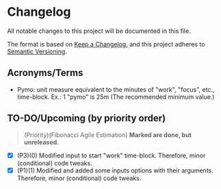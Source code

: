 # Changelog

All notable changes to this project will be documented in this file.

The format is based on [Keep a Changelog](https://keepachangelog.com/en/1.0.0/),
and this project adheres to [Semantic Versioning](https://semver.org/spec/v2.0.0.html).

## Acronyms/Terms
- Pymo: unit measure equivalent to the minutes of "work", "focus", etc., time-block. Ex.: 1 "pymo" is 25m (The recommended minimum value.)

## TO-DO/Upcoming (by priority order)
> (Priority)(Fibonacci Agile Estimation) **Marked are done, but unreleased**.

- [x] (P3)(0) Modified input to start "work" time-block. Therefore, minor (conditional) code tweaks.
- [x] (P1)(1) Modified and added some inputs options with their arguments. Therefore, minor (conditional) code tweaks.
